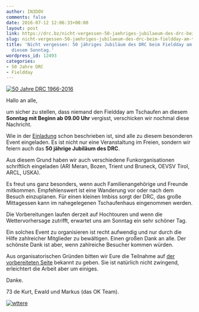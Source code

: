 ```yaml
---
author: IN3DOV
comments: false
date: 2016-07-12 12:06:33+00:00
layout: post
link: https://drc.bz/nicht-vergessen-50-jaehriges-jubilaeum-des-drc-beim-fieldday-am-tschaufen-an-diesem-sonntag/
slug: nicht-vergessen-50-jaehriges-jubilaeum-des-drc-beim-fieldday-am-tschaufen-an-diesem-sonntag
title: 'Nicht vergessen: 50 jähriges Jubiläum des DRC beim Fieldday am Tschaufen an
  diesem Sonntag.'
wordpress_id: 12493
categories:
- 50 Jahre DRC
- Fieldday
---
```


[![50 Jahre DRC 1966-2016](https://drc.bz/wp-content/uploads/2016/06/50-Jahre-DRC-1966-2016.jpg)](https://drc.bz/wp-content/uploads/2016/06/50-Jahre-DRC-1966-2016.jpg)

Hallo an alle,

um sicher zu stellen, dass niemand den Fieldday am Tschaufen an diesem **Sonntag mit Beginn ab 09.00 Uhr** vergisst, verschicken wir nochmal diese Nachricht.

Wie in der [Einladung](https://drc.bz/fieldday-am-tschaufen-im-etschtal/) schon beschrieben ist, sind alle zu diesem besonderen Event eingeladen. Es ist nicht nur eine Veranstaltung im Freien, sondern wir feiern auch das **50 jährige Jubiläum des DRC**.

Aus diesem Grund haben wir auch verschiedene Funkorganisationen schriftlich eingeladen (ARI Meran, Bozen, Trient und Bruneck, OEVSV Tirol, ARCL, USKA).

Es freut uns ganz besonders, wenn auch Familienangehörige und Freunde mitkommen. Empfehlenswert ist eine Wanderung vor oder nach dem Besuch einzuplanen. Für einen kleinen Imbiss sorgt der DRC, das große Mittagessen kann im nahegelegenen Tschaufenhaus eingenommen werden.

Die Vorbereitungen laufen derzeit auf Hochtouren und wenn die Wettervorhersage zutrifft, erwartet uns am Sonntag ein sehr schöner Tag.

Ein solches Event zu organisieren ist recht aufwendig und nur durch die Hilfe zahlreicher Mitglieder zu bewältigen. Einen großen Dank an alle. Der schönste Dank ist aber, wenn zahlreiche Besucher kommen würden.

Aus organisatorischen Gründen bitten wir Eure die Teilnahme auf [der vorbereiteten Seite](https://drc.bz/fieldday-am-tschaufen-im-etschtal/) bekannt zu geben. Sie ist natürlich nicht zwingend, erleichtert die Arbeit aber um einiges.

Danke.

73 de Kurt, Ewald und Markus (das OK Team).

[![wttere](https://drc.bz/wp-content/uploads/2016/07/wttere.jpg)](https://drc.bz/wp-content/uploads/2016/07/wttere.jpg)<!-- more -->


